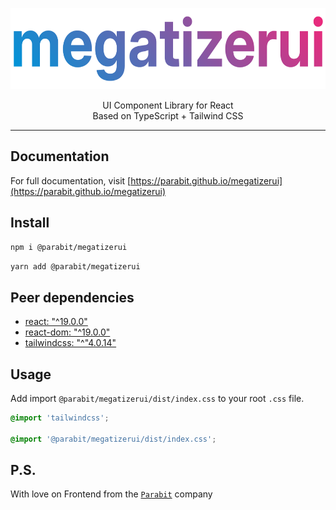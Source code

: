 <p align="center">
  <a href="https://parabit.github.io/megatizerui" target="_blank">
    <picture>
      <img alt="megatizerui logo" src="https://raw.githubusercontent.com/parabit/megatizerui/HEAD/.github/logo.svg" width="600" height="130" style="max-width: 100%;">
    </picture>
  </a>
</p>

<p align="center">
  UI Component Library for React<br>
  Based on TypeScript + Tailwind CSS
</p>

---

## Documentation

For full documentation, visit [https://parabit.github.io/megatizerui](https://parabit.github.io/megatizerui)

## Install

```bash
npm i @parabit/megatizerui
```

```bash
yarn add @parabit/megatizerui
```

## Peer dependencies

- [react: "^19.0.0"](https://react.dev/)
- [react-dom: "^19.0.0"](https://react.dev/)
- [tailwindcss: "^"4.0.14"](https://tailwindcss.com/)

## Usage

Add import `@parabit/megatizerui/dist/index.css` to your root `.css` file.

```css
@import 'tailwindcss';

@import '@parabit/megatizerui/dist/index.css';
```

## P.S.

With love on Frontend from the [`Parabit`](https://github.com/parabit) company
